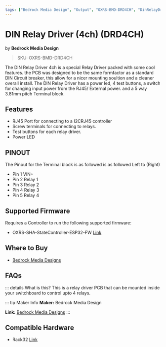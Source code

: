```yaml
---
tags: ["Bedrock Media Design", "Output", "OXRS-BMD-DRD4CH", "DinRelayDriver (DRD4CH)" ]
---
```

# DIN Relay Driver (4ch) (DRD4CH)
<p class="maker">by <b>Bedrock Media Design</b></p>

> SKU: OXRS-BMD-DRD4CH

<!-- Commented out as these images dont exsist and was breaking the dev server. Any images specified must be uploaded to the directory /OXRS-IO-WEBSITE/docs/.vuepress/public/images -->
<!-- ![Bedrock Media Designs DIN Relay Driver 4ch](/images/DRD4CH.jpg) -->

The DIN Relay Driver 4ch is a special Relay Driver packed with some cool features. the PCB was designed to be the same formfactor as a standard DIN Circuit breaker, this allow for a nicer mounting soultion and a cleaner overall install.
The DIN Relay Driver has a power led, 4 test buttons, a switch for changing input power from the RJ45/ External power. and a 5 way 3.81mm pitch Terminal block. 



## Features
- RJ45 Port for connecting to a I2CRJ45 controller
- Screw terminals for connecting to relays.
- Test buttons for each relay driver.
- Power LED

## PINOUT
The Pinout for the Terminal block is as followed is as followed Left to (Right)
- Pin 1  VIN+
- Pin 2  Relay 1
- Pin 3  Relay 2
- Pin 4  Relay 3
- Pin 5  Relay 4

## Supported Firmware
Requires a Controller to run the following supported firmware:
- OXRS-SHA-StateController-ESP32-FW  [Link](/docs/firmware/state-controller-esp32.html)


## Where to Buy
- [Bedrock Media Designs](https://bmdesigns.com.au)

## FAQs
::: details What is this?
This is a relay driver PCB that can be mounted inside your switchboard to control upto 4 relays.

::: tip Maker Info
**Maker:** Bedrock Media Design

**Link:** [Bedrock Media Designs](https://bmdesigns.com.au/)
:::

## Compatible Hardware
- Rack32 [Link](/docs/hardware/controllers/rack32.html)
